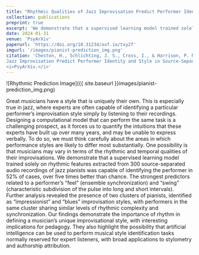 ```yaml
---
title: "Rhythmic Qualities of Jazz Improvisation Predict Performer Identity and Style in Source-Separated Audio Recordings."
collection: publications
preprint: true
excerpt: 'We demonstrate that a supervised learning model trained solely on rhythmic features extracted from 300 source-separated audio recordings of jazz pianists was capable of identifying the performer in 52% of cases, over five times better than chance.'
date: 2024-01-31
venue: 'PsyArXiv'
paperurl: 'https://doi.org/10.31234/osf.io/txy2f'
imgurl: '/images/pianist-prediction_img.png'
citation: 'Cheston, H., Schlichting, J. S., Cross, I., & Harrison, P. M. C. (2024). &quot;Rhythmic Qualities of
Jazz Improvisation Predict Performer Identity and Style in Source-Separated Audio Recordings.&quot;
<i>PsyArXiv.</i>'
---
```


![Rhythmic Prediction Image]({{ site.baseurl }}images/pianist-prediction_img.png)

Great musicians have a style that is uniquely their own. This is especially true in jazz, where experts are often capable of identifying a particular performer’s improvisation style simply by listening to their recordings. Designing a computational model that can perform the same task is a challenging prospect, as it forces us to quantify the intuitions that these experts have built up over many years, and may be unable to express verbally. To do so, we must think carefully about the areas in which performance styles are likely to differ most substantially. One possibility is that musicians may vary in terms of the rhythmic and temporal qualities of their improvisations. We demonstrate that a supervised learning model trained solely on rhythmic features extracted from 300 source-separated audio recordings of jazz pianists was capable of identifying the performer in 52% of cases, over five times better than chance. The strongest predictors related to a performer’s “feel” (ensemble synchronization) and “swing” (characteristic subdivision of the pulse into long and short intervals). Further analysis revealed the presence of two clusters of pianists, identified as “impressionist” and “blues” improvisation styles, with performers in the same cluster sharing similar levels of rhythmic complexity and synchronization. Our findings demonstrate the importance of rhythm in defining a musician’s unique improvisational style, with interesting implications for pedagogy. They also highlight the possibility that artificial intelligence can be used to perform musical style identification tasks normally reserved for expert listeners, with broad applications to stylometry and authorship attribution.
